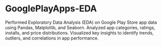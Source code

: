 # GooglePlayApps-EDA
Performed Exploratory Data Analysis (EDA) on Google Play Store app data using Pandas, Matplotlib, and Seaborn. Analyzed app categories, ratings, installs, and price distributions. Visualized key insights to identify trends, outliers, and correlations in app performance.
